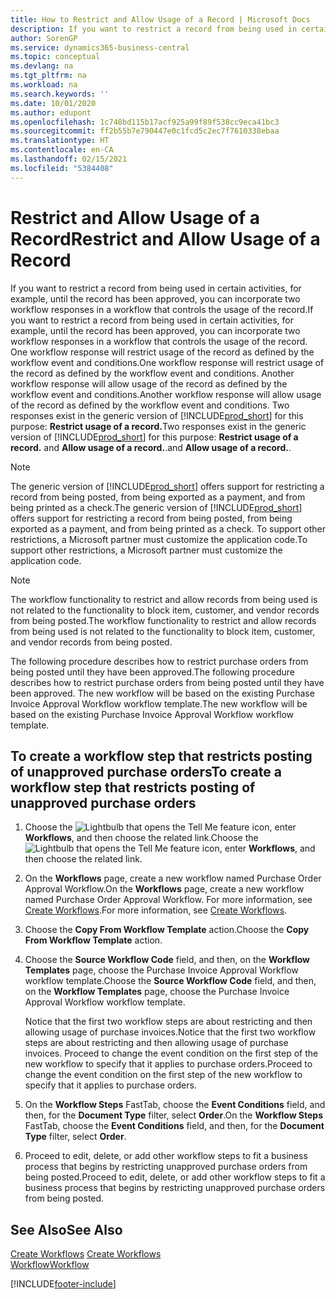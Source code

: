 ```yaml
---
title: How to Restrict and Allow Usage of a Record | Microsoft Docs
description: If you want to restrict a record from being used in certain activities, for example, until the record has been approved, you can incorporate two workflow responses in a workflow that controls the usage of the record.
author: SorenGP
ms.service: dynamics365-business-central
ms.topic: conceptual
ms.devlang: na
ms.tgt_pltfrm: na
ms.workload: na
ms.search.keywords: ''
ms.date: 10/01/2020
ms.author: edupont
ms.openlocfilehash: 1c748bd115b17acf925a99f89f538cc9eca41bc3
ms.sourcegitcommit: ff2b55b7e790447e0c1fcd5c2ec7f7610338ebaa
ms.translationtype: HT
ms.contentlocale: en-CA
ms.lasthandoff: 02/15/2021
ms.locfileid: "5384408"
---
```

# <a name="restrict-and-allow-usage-of-a-record"></a><span data-ttu-id="2a83e-103">Restrict and Allow Usage of a Record</span><span class="sxs-lookup"><span data-stu-id="2a83e-103">Restrict and Allow Usage of a Record</span></span>
<span data-ttu-id="2a83e-104">If you want to restrict a record from being used in certain activities, for example, until the record has been approved, you can incorporate two workflow responses in a workflow that controls the usage of the record.</span><span class="sxs-lookup"><span data-stu-id="2a83e-104">If you want to restrict a record from being used in certain activities, for example, until the record has been approved, you can incorporate two workflow responses in a workflow that controls the usage of the record.</span></span> <span data-ttu-id="2a83e-105">One workflow response will restrict usage of the record as defined by the workflow event and conditions.</span><span class="sxs-lookup"><span data-stu-id="2a83e-105">One workflow response will restrict usage of the record as defined by the workflow event and conditions.</span></span> <span data-ttu-id="2a83e-106">Another workflow response will allow usage of the record as defined by the workflow event and conditions.</span><span class="sxs-lookup"><span data-stu-id="2a83e-106">Another workflow response will allow usage of the record as defined by the workflow event and conditions.</span></span> <span data-ttu-id="2a83e-107">Two responses exist in the generic version of [!INCLUDE[prod_short](includes/prod_short.md)] for this purpose: **Restrict usage of a record.**</span><span class="sxs-lookup"><span data-stu-id="2a83e-107">Two responses exist in the generic version of [!INCLUDE[prod_short](includes/prod_short.md)] for this purpose: **Restrict usage of a record.**</span></span> <span data-ttu-id="2a83e-108">and **Allow usage of a record.**.</span><span class="sxs-lookup"><span data-stu-id="2a83e-108">and **Allow usage of a record.**.</span></span>

> [!NOTE]  
>  <span data-ttu-id="2a83e-109">The generic version of [!INCLUDE[prod_short](includes/prod_short.md)] offers support for restricting a record from being posted, from being exported as a payment, and from being printed as a check.</span><span class="sxs-lookup"><span data-stu-id="2a83e-109">The generic version of [!INCLUDE[prod_short](includes/prod_short.md)] offers support for restricting a record from being posted, from being exported as a payment, and from being printed as a check.</span></span> <span data-ttu-id="2a83e-110">To support other restrictions, a Microsoft partner must customize the application code.</span><span class="sxs-lookup"><span data-stu-id="2a83e-110">To support other restrictions, a Microsoft partner must customize the application code.</span></span>  

> [!NOTE]  
>  <span data-ttu-id="2a83e-111">The workflow functionality to restrict and allow records from being used is not related to the functionality to block item, customer, and vendor records from being posted.</span><span class="sxs-lookup"><span data-stu-id="2a83e-111">The workflow functionality to restrict and allow records from being used is not related to the functionality to block item, customer, and vendor records from being posted.</span></span>

<span data-ttu-id="2a83e-112">The following procedure describes how to restrict purchase orders from being posted until they have been approved.</span><span class="sxs-lookup"><span data-stu-id="2a83e-112">The following procedure describes how to restrict purchase orders from being posted until they have been approved.</span></span> <span data-ttu-id="2a83e-113">The new workflow will be based on the existing Purchase Invoice Approval Workflow workflow template.</span><span class="sxs-lookup"><span data-stu-id="2a83e-113">The new workflow will be based on the existing Purchase Invoice Approval Workflow workflow template.</span></span>  

## <a name="to-create-a-workflow-step-that-restricts-posting-of-unapproved-purchase-orders"></a><span data-ttu-id="2a83e-114">To create a workflow step that restricts posting of unapproved purchase orders</span><span class="sxs-lookup"><span data-stu-id="2a83e-114">To create a workflow step that restricts posting of unapproved purchase orders</span></span>  
1. <span data-ttu-id="2a83e-115">Choose the ![Lightbulb that opens the Tell Me feature](media/ui-search/search_small.png "Tell me what you want to do") icon, enter **Workflows**, and then choose the related link.</span><span class="sxs-lookup"><span data-stu-id="2a83e-115">Choose the ![Lightbulb that opens the Tell Me feature](media/ui-search/search_small.png "Tell me what you want to do") icon, enter **Workflows**, and then choose the related link.</span></span>  
2. <span data-ttu-id="2a83e-116">On the **Workflows** page, create a new workflow named Purchase Order Approval Workflow.</span><span class="sxs-lookup"><span data-stu-id="2a83e-116">On the **Workflows** page, create a new workflow named Purchase Order Approval Workflow.</span></span> <span data-ttu-id="2a83e-117">For more information, see [Create Workflows](across-how-to-create-workflows.md).</span><span class="sxs-lookup"><span data-stu-id="2a83e-117">For more information, see [Create Workflows](across-how-to-create-workflows.md).</span></span>  
3. <span data-ttu-id="2a83e-118">Choose the **Copy From Workflow Template** action.</span><span class="sxs-lookup"><span data-stu-id="2a83e-118">Choose the **Copy From Workflow Template** action.</span></span>  
4. <span data-ttu-id="2a83e-119">Choose the **Source Workflow Code** field, and then, on the **Workflow Templates** page, choose the Purchase Invoice Approval Workflow workflow template.</span><span class="sxs-lookup"><span data-stu-id="2a83e-119">Choose the **Source Workflow Code** field, and then, on the **Workflow Templates** page, choose the Purchase Invoice Approval Workflow workflow template.</span></span>  

     <span data-ttu-id="2a83e-120">Notice that the first two workflow steps are about restricting and then allowing usage of purchase invoices.</span><span class="sxs-lookup"><span data-stu-id="2a83e-120">Notice that the first two workflow steps are about restricting and then allowing usage of purchase invoices.</span></span> <span data-ttu-id="2a83e-121">Proceed to change the event condition on the first step of the new workflow to specify that it applies to purchase orders.</span><span class="sxs-lookup"><span data-stu-id="2a83e-121">Proceed to change the event condition on the first step of the new workflow to specify that it applies to purchase orders.</span></span>  
5. <span data-ttu-id="2a83e-122">On the **Workflow Steps** FastTab, choose the **Event Conditions** field, and then, for the **Document Type** filter, select **Order**.</span><span class="sxs-lookup"><span data-stu-id="2a83e-122">On the **Workflow Steps** FastTab, choose the **Event Conditions** field, and then, for the **Document Type** filter, select **Order**.</span></span>  
6. <span data-ttu-id="2a83e-123">Proceed to edit, delete, or add other workflow steps to fit a business process that begins by restricting unapproved purchase orders from being posted.</span><span class="sxs-lookup"><span data-stu-id="2a83e-123">Proceed to edit, delete, or add other workflow steps to fit a business process that begins by restricting unapproved purchase orders from being posted.</span></span>  

## <a name="see-also"></a><span data-ttu-id="2a83e-124">See Also</span><span class="sxs-lookup"><span data-stu-id="2a83e-124">See Also</span></span>  
<span data-ttu-id="2a83e-125">[Create Workflows](across-how-to-create-workflows.md) </span><span class="sxs-lookup"><span data-stu-id="2a83e-125">[Create Workflows](across-how-to-create-workflows.md) </span></span>  
[<span data-ttu-id="2a83e-126">Workflow</span><span class="sxs-lookup"><span data-stu-id="2a83e-126">Workflow</span></span>](across-workflow.md)   


[!INCLUDE[footer-include](includes/footer-banner.md)]